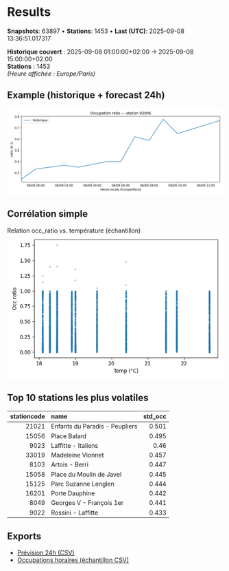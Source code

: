 # Results

**Snapshots**: 63897  •  **Stations**: 1453  •  **Last (UTC)**: 2025-09-08 13:36:51.017317

**Historique couvert** : 2025-09-08 01:00:00+02:00 → 2025-09-08 15:00:00+02:00  
**Stations** : 1453  
*(Heure affichée : Europe/Paris)*

## Example (historique + forecast 24h)
![sample](assets/sample_forecast.png)

## Corrélation simple
Relation occ_ratio vs. température (échantillon)
![occ vs temp](assets/occ_vs_temp.png)

## Top 10 stations les plus volatiles
|   stationcode | name                           |   std_occ |
|--------------:|:-------------------------------|----------:|
|         21021 | Enfants du Paradis - Peupliers |     0.501 |
|         15056 | Place Balard                   |     0.495 |
|          9023 | Laffitte - Italiens            |     0.46  |
|         33019 | Madeleine Vionnet              |     0.457 |
|          8103 | Artois - Berri                 |     0.447 |
|         15058 | Place du Moulin de Javel       |     0.445 |
|         15125 | Parc Suzanne Lenglen           |     0.444 |
|         16201 | Porte Dauphine                 |     0.442 |
|          8049 | Georges V - François 1er       |     0.441 |
|          9022 | Rossini - Laffitte             |     0.433 |

## Exports
- [Prévision 24h (CSV)](exports/velib_forecast_24h.csv)
- [Occupations horaires (échantillon CSV)](exports/velib_hourly.csv)